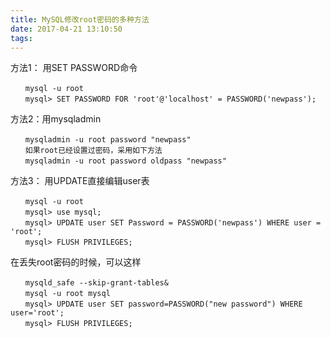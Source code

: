 ```yaml
---
title: MySQL修改root密码的多种方法
date: 2017-04-21 13:10:50
tags: 
---
```


方法1： 用SET PASSWORD命令
```
　　mysql -u root
　　mysql> SET PASSWORD FOR 'root'@'localhost' = PASSWORD('newpass');
```
方法2：用mysqladmin
```
　　mysqladmin -u root password "newpass"
　　如果root已经设置过密码，采用如下方法
　　mysqladmin -u root password oldpass "newpass"
```
方法3： 用UPDATE直接编辑user表
```
　　mysql -u root
　　mysql> use mysql;
　　mysql> UPDATE user SET Password = PASSWORD('newpass') WHERE user = 'root';
　　mysql> FLUSH PRIVILEGES;
```
在丢失root密码的时候，可以这样
```
　　mysqld_safe --skip-grant-tables&
　　mysql -u root mysql
　　mysql> UPDATE user SET password=PASSWORD("new password") WHERE user='root';
　　mysql> FLUSH PRIVILEGES;
```